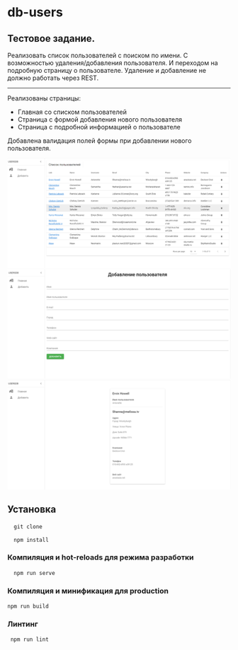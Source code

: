 # db-users

## Тестовое задание.

Реализовать список пользователей с поиском по имени. С возможностью удаления/добавления пользователя. И переходом на подробную страницу о пользователе.
Удаление и добавление не должно работать через REST.

---
Реализованы страницы:
* Главная со списком пользователей
* Страница с формой добавления нового пользователя
* Страница с подробной информацией о пользователе

Добавлена валидация полей формы при добавлении нового пользователя.

![Главная страница](./preview/main-page.png "Главная страница")
![Добавление пользователя](./preview/add-user.png "Добавление пользователя")
![Информация о пользователе](./preview/user-info.png "Информация о пользователе")


## Установка

```
  git clone 
```

```
  npm install
```

### Компиляция и hot-reloads для режима разработки
```
  npm run serve
```

### Компиляция и минификация для production
```
npm run build
```

### Линтинг
```
 npm run lint
```
